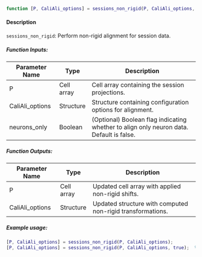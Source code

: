 ```matlab
function [P, CaliAli_options] = sessions_non_rigid(P, CaliAli_options, neurons_only)
```

#### Description
`sessions_non_rigid`: Perform non-rigid alignment for session data.

##### Function Inputs:
| Parameter Name | Type    | Description                                                                 |
|---------------|---------|-----------------------------------------------------------------------------|
| P               | Cell array | Cell array containing the session projections.                           |
| CaliAli_options | Structure | Structure containing configuration options for alignment.                 |
| neurons_only    | Boolean   | (Optional) Boolean flag indicating whether to align only neuron data. Default is false. |

##### Function Outputs:
| Parameter Name | Type    | Description                                                                 |
|---------------|---------|-----------------------------------------------------------------------------|
| P               | Cell array | Updated cell array with applied non-rigid shifts.                         |
| CaliAli_options | Structure | Updated structure with computed non-rigid transformations.               |

##### Example usage:
```matlab
[P, CaliAli_options] = sessions_non_rigid(P, CaliAli_options);
[P, CaliAli_options] = sessions_non_rigid(P, CaliAli_options, true);  % Align utilizing only neurons projections
```
